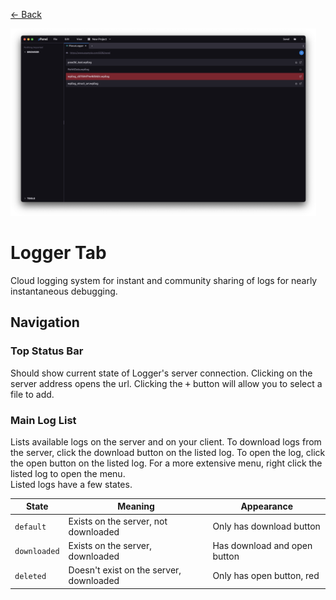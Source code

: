 <div class="docs-nav"><p><a href="../MAIN.md">← Back</a></p></div>

<img src="./logger.png" height="300px">

# Logger Tab

Cloud logging system for instant and community sharing of logs for nearly instantaneous debugging.

## Navigation

### Top Status Bar
Should show current state of Logger's server connection. Clicking on the server address opens the url. Clicking the <kbd>+</kbd> button will allow you to select a file to add.

### Main Log List
Lists available logs on the server and on your client. To download logs from the server, click the download button on the listed log. To open the log, click the open button on the listed log. For a more extensive menu, right click the listed log to open the menu.  
Listed logs have a few states.

| State | Meaning | Appearance |
| - | - | - |
| `default` | Exists on the server, not downloaded | Only has download button |
| `downloaded` | Exists on the server, downloaded | Has download and open button |
| `deleted` | Doesn't exist on the server, downloaded | Only has open button, red |
